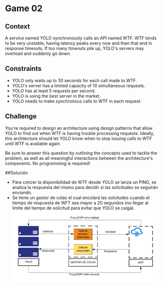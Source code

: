 # Game 02

## Context

A service named YOLO synchronously calls an API named WTF. WTF tends to be very unstable, having latency peaks every now and then that end in response timeouts. If too many timeouts pile up, YOLO's servers may overload and suddenly go down.

## Constraints

- YOLO only waits up to 30 seconds for each call made to WTF.
- YOLO's server has a limited capacity of 10 simultaneous requests.
- YOLO has at least 5 requests per second.
- YOLO is using the best server in the market.
- YOLO needs to make synchronous calls to WTF in each request.

## Challenge

You're required to design an architecture using design patterns that allow YOLO to find out when WTF is having trouble processing requests. Ideally, this architecture should let YOLO know when to stop issuing calls to WTF until WTF is available again.

Be sure to answer this question by outlining the concepts used to tackle the problem, as well as all meaningful interactions between the architecture's components. No programming is required!

##Solución

- Para concer la disponibilidad de WTF desde YOLO se lanza un PING, se analiza la respuesta del mismo para decidir si las solicitudes se seguirán enviando.
- Se tiene un gestor de colas el cual encolará las solcitudes cuando el tiempo de respuesta de WFT sea mayor a 20 segundos (no llegar al límite del tiempo de solicitud para evitar que YOLO se caiga). 
![Cat](https://github.com/jssmy/challenge/blob/master/game-02/arquitectura.png)